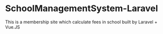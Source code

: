 # SchoolManagementSystem-Laravel
This is a membership site which calculate fees in school built by Laravel + Vue.JS
